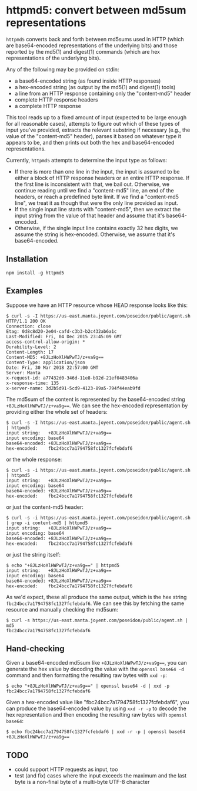 # httpmd5: convert between md5sum representations

`httpmd5` converts back and forth between md5sums used in HTTP (which are
base64-encoded representations of the underlying bits) and those reported by the
md5(1) and digest(1) commands (which are hex representations of the underlying
bits).

Any of the following may be provided on stdin:

- a base64-encoded string (as found inside HTTP responses)
- a hex-encoded string (as output by the md5(1) and digest(1) tools)
- a line from an HTTP response containing only the "content-md5" header
- complete HTTP response headers
- a complete HTTP response

This tool reads up to a fixed amount of input (expected to be large enough for
all reasonable cases), attempts to figure out which of these types of input
you've provided, extracts the relevant substring if necessary (e.g., the value
of the "content-md5" header), parses it based on whatever type it appears to be,
and then prints out both the hex and base64-encoded representations.

Currently, `httpmd5` attempts to determine the input type as follows:

- If there is more than one line in the input, the input is assumed to be either
  a block of HTTP response headers or an entire HTTP response.  If the first
  line is inconsistent with that, we bail out.  Otherwise, we continue reading
  until we find a "content-md5" line, an end of the headers, or reach a
  predefined byte limit.  If we find a "content-md5 line", we treat it as though
  that were the only line provided as input.
- If the single input line starts with "content-md5", then we extract the input
  string from the value of that header and assume that it's base64-encoded.
- Otherwise, if the single input line contains exactly 32 hex digits, we assume
  the string is hex-encoded.  Otherwise, we assume that it's base64-encoded.


## Installation

    npm install -g httpmd5

## Examples

Suppose we have an HTTP resource whose HEAD response looks like this:

    $ curl -s -I https://us-east.manta.joyent.com/poseidon/public/agent.sh
    HTTP/1.1 200 OK
    Connection: close
    Etag: 0d8c8d20-2e04-cafd-c3b3-b2c432ab6a1c
    Last-Modified: Fri, 04 Dec 2015 23:45:09 GMT
    access-control-allow-origin: *
    Durability-Level: 2
    Content-Length: 17
    Content-MD5: +8JLzHoXlHWPwTJ/z+va9g==
    Content-Type: application/json
    Date: Fri, 30 Mar 2018 22:57:00 GMT
    Server: Manta
    x-request-id: a77432d0-346d-11e8-b92d-21ef0483406a
    x-response-time: 135
    x-server-name: 3d2b5d91-5cd9-4123-89a5-794f44eab9fd

The md5sum of the content is represented by the base64-encoded string
`+8JLzHoXlHWPwTJ/z+va9g==`.  We can see the hex-encoded representation by
providing either the whole set of headers:

    $ curl -s -I https://us-east.manta.joyent.com/poseidon/public/agent.sh | httpmd5
    input string:   +8JLzHoXlHWPwTJ/z+va9g==
    input encoding: base64
    base64-encoded: +8JLzHoXlHWPwTJ/z+va9g==
    hex-encoded:    fbc24bcc7a1794758fc1327fcfebdaf6

or the whole response:

    $ curl -s -i https://us-east.manta.joyent.com/poseidon/public/agent.sh | httpmd5
    input string:   +8JLzHoXlHWPwTJ/z+va9g==
    input encoding: base64
    base64-encoded: +8JLzHoXlHWPwTJ/z+va9g==
    hex-encoded:    fbc24bcc7a1794758fc1327fcfebdaf6

or just the content-md5 header:

    $ curl -s -i https://us-east.manta.joyent.com/poseidon/public/agent.sh | grep -i content-md5 | httpmd5 
    input string:   +8JLzHoXlHWPwTJ/z+va9g==
    input encoding: base64
    base64-encoded: +8JLzHoXlHWPwTJ/z+va9g==
    hex-encoded:    fbc24bcc7a1794758fc1327fcfebdaf6

or just the string itself:

    $ echo "+8JLzHoXlHWPwTJ/z+va9g==" | httpmd5
    input string:   +8JLzHoXlHWPwTJ/z+va9g==
    input encoding: base64
    base64-encoded: +8JLzHoXlHWPwTJ/z+va9g==
    hex-encoded:    fbc24bcc7a1794758fc1327fcfebdaf6
    
As we'd expect, these all produce the same output, which is the hex string
`fbc24bcc7a1794758fc1327fcfebdaf6`.  We can see this by fetching the same
resource and manually checking the md5sum:

    $ curl -s https://us-east.manta.joyent.com/poseidon/public/agent.sh | md5 
    fbc24bcc7a1794758fc1327fcfebdaf6


## Hand-checking

Given a base64-encoded md5sum like `+8JLzHoXlHWPwTJ/z+va9g==`, you can generate
the hex value by decoding the value with the `openssl base64 -d` command and
then formatting the resulting raw bytes with `xxd -p`:

    $ echo "+8JLzHoXlHWPwTJ/z+va9g==" | openssl base64 -d | xxd -p
    fbc24bcc7a1794758fc1327fcfebdaf6

Given a hex-encoded value like "fbc24bcc7a1794758fc1327fcfebdaf6", you can
produce the base64-encoded value by using `xxd -r -p` to decode the hex
representation and then encoding the resulting raw bytes with `openssl base64`:

    $ echo fbc24bcc7a1794758fc1327fcfebdaf6 | xxd -r -p | openssl base64
    +8JLzHoXlHWPwTJ/z+va9g==


## TODO

- could support HTTP requests as input, too
- test (and fix) cases where the input exceeds the maximum and the last byte is
  a non-final byte of a multi-byte UTF-8 character
